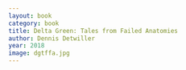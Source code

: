 ```yaml
---
layout: book
category: book
title: Delta Green: Tales from Failed Anatomies
author: Dennis Detwiller
year: 2018
image: dgtffa.jpg
---
```


